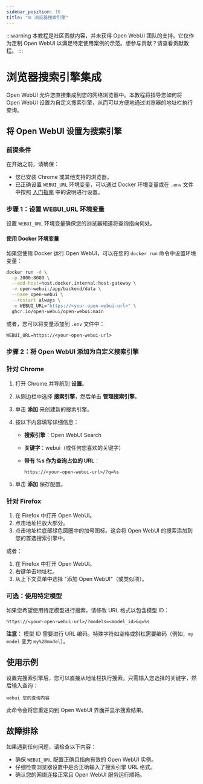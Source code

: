 ```yaml
---
sidebar_position: 16
title: "🌐 浏览器搜索引擎"
---
```


:::warning
本教程是社区贡献内容，并未获得 Open WebUI 团队的支持。它仅作为定制 Open WebUI 以满足特定使用案例的示范。想参与贡献？请查看贡献教程。
:::

# 浏览器搜索引擎集成

Open WebUI 允许您直接集成到您的网络浏览器中。本教程将指导您如何将 Open WebUI 设置为自定义搜索引擎，从而可以方便地通过浏览器的地址栏执行查询。

## 将 Open WebUI 设置为搜索引擎

### 前提条件

在开始之前，请确保：

- 您已安装 Chrome 或其他支持的浏览器。
- 已正确设置 `WEBUI_URL` 环境变量，可以通过 Docker 环境变量或在 `.env` 文件中按照 [入门指南](/getting-started/env-configuration) 中的说明进行设置。

### 步骤 1：设置 WEBUI_URL 环境变量

设置 `WEBUI_URL` 环境变量确保您的浏览器知道将查询指向何处。

#### 使用 Docker 环境变量

如果您使用 Docker 运行 Open WebUI，可以在您的 `docker run` 命令中设置环境变量：

```bash
docker run -d \
  -p 3000:8080 \
  --add-host=host.docker.internal:host-gateway \
  -v open-webui:/app/backend/data \
  --name open-webui \
  --restart always \
  -e WEBUI_URL="https://<your-open-webui-url>" \
  ghcr.io/open-webui/open-webui:main
```

或者，您可以将变量添加到 `.env` 文件中：

```plaintext
WEBUI_URL=https://<your-open-webui-url>
```

### 步骤 2：将 Open WebUI 添加为自定义搜索引擎

### 针对 Chrome

1. 打开 Chrome 并导航到 **设置**。
2. 从侧边栏中选择 **搜索引擎**，然后单击 **管理搜索引擎**。
3. 单击 **添加** 来创建新的搜索引擎。
4. 按以下内容填写详细信息：
    - **搜索引擎**：Open WebUI Search
    - **关键字**：webui（或任何您喜欢的关键字）
    - **带有 %s 作为查询占位的 URL**：

      ```
      https://<your-open-webui-url>/?q=%s
      ```

5. 单击 **添加** 保存配置。

### 针对 Firefox

1. 在 Firefox 中打开 Open WebUI。
2. 点击地址栏放大部分。
3. 点击地址栏底部绿色圆圈中的加号图标。这会将 Open WebUI 的搜索添加到您的首选搜索引擎中。

或者：

1. 在 Firefox 中打开 Open WebUI。
2. 右键单击地址栏。
3. 从上下文菜单中选择 "添加 Open WebUI"（或类似项）。

### 可选：使用特定模型

如果您希望使用特定模型进行搜索，请修改 URL 格式以包含模型 ID：

```
https://<your-open-webui-url>/?models=<model_id>&q=%s
```

**注意：** 模型 ID 需要进行 URL 编码。特殊字符如空格或斜杠需要编码（例如，`my model` 变为 `my%20model`）。

## 使用示例

设置完搜索引擎后，您可以直接从地址栏执行搜索。只需输入您选择的关键字，然后输入查询：

```
webui 您的查询内容
```

此命令会将您重定向到 Open WebUI 界面并显示搜索结果。

## 故障排除

如果遇到任何问题，请检查以下内容：

- 确保 `WEBUI_URL` 配置正确且指向有效的 Open WebUI 实例。
- 仔细检查浏览器设置中是否正确输入了搜索引擎 URL 格式。
- 确认您的网络连接正常且 Open WebUI 服务运行顺畅。
